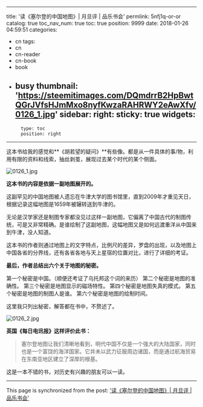 
---
title: '读《塞尔登的中国地图》| 月旦评 | 品乐书会'
permlink: 5nfj1q-or-or
catalog: true
toc_nav_num: true
toc: true
position: 9999
date: 2018-01-26 04:59:51
categories:
- cn
tags:
- cn
- cn-reader
- cn-book
- book
- busy
thumbnail: 'https://steemitimages.com/DQmdrrB2HpBwtQGrJVfsHJmMxo8nyfKwzaRAHRWY2eAwXfv/0126_1.jpg'
sidebar:
    right:
        sticky: true
widgets:
    -
        type: toc
        position: right
---


这本书给我的感觉和**《胡若望的疑问》**有些像。都是从一件具体的事/物，利用有限的资料和线索，抽丝剥茧，展现过去某个时代的某个侧面。

![0126_1.jpg](https://steemitimages.com/DQmdrrB2HpBwtQGrJVfsHJmMxo8nyfKwzaRAHRWY2eAwXfv/0126_1.jpg)

**这本书的内容是依据一副地图展开的。**

这副罕见的中国地图被人遗忘在牛津大学的图书馆里，直到2009年才重见天日，根据记录这幅地图是1659年被辗转送到牛津的。

无论是汉学家还是制图专家都没见过这样一副地图，它偏离了中国古代的制图传统，可是又非常精确。是谁绘制了这副地图，这幅地图又是如何远渡重洋从中国来到牛津，没人知道。

这本书的作者则通过地图上的文字特点，比例尺的差异，罗盘的出现，以及地图上中国各省的分界线，还有各省各地与天上星宿的位置对比，进行了详细的考证。

**最后，作者总结出六个关于地图的秘密。**

第一个秘密是中国。（顺便还考证了乌托邦这个词的来历）
第二个秘密是地图的准确性。
第三个秘密是地图显示的磁场特性。
第四个秘密是地图失真的模式。
第五个秘密是地图的制图人是谁。
第六个秘密是地图的绘制时间。

这里我只列出秘密，解答都在书中，不赘述了。

![0126_2.jpg](https://steemitimages.com/DQme1e4otNVgvUPxZ4KPrVeWkMuDdeC8XSSVnR8Qp1jqdza/0126_2.jpg)

**英国《每日电讯报》这样评价此书：**

>塞尔登地图让我们清晰地看到，明代中国不仅是一个强大的大陆国家，同时也是一个富饶的海洋国家。它并未以武力征服周边诸国，而是通过航海贸易在东南亚地区建立了深厚的根基。

这是一本不错的书，对历史有兴趣的朋友可以一读。

- - -

This page is synchronized from the post: ['读《塞尔登的中国地图》| 月旦评 | 品乐书会'](https://steemit.com/@weisheng167388/5nfj1q-or-or)
